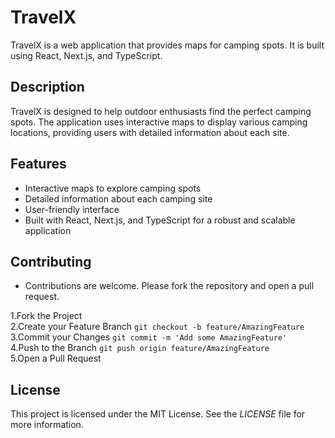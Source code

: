# TravelX

TravelX is a web application that provides maps for camping spots. It is built using React, Next.js, and TypeScript.


## Description

TravelX is designed to help outdoor enthusiasts find the perfect camping spots. The application uses interactive maps to display various camping locations, providing users with detailed information about each site.

## Features

- Interactive maps to explore camping spots
- Detailed information about each camping site
- User-friendly interface
- Built with React, Next.js, and TypeScript for a robust and scalable application

## Contributing

- Contributions are welcome. Please fork the repository and open a pull request.

1.Fork the Project <br>
2.Create your Feature Branch ```git checkout -b feature/AmazingFeature``` <br>
3.Commit your Changes ```git commit -m 'Add some AmazingFeature'``` <br>
4.Push to the Branch ```git push origin feature/AmazingFeature``` <br>
5.Open a Pull Request

## License

This project is licensed under the MIT License. See the *LICENSE* file for more information.
   
